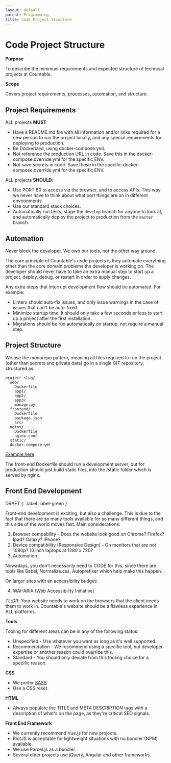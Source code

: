 ```yaml
---
layout: default
parent: Programming
title: Code Project Structure
---
```


# Code Project Structure

**Purpose**

To describe the minimum requirements and expected structure of technical projects at Countable.

**Scope**

Covers project requirements, processes, automation, and structure.

## Project Requirements

ALL projects **MUST**:

  - Have a README.md file with all information and/or links required for
    a new person to run the project locally, and any special
    requirements for deploying to production.
  - Be Dockerized, using docker-compose.yml.
  - Not reference the production URL in code. Save this in the
    docker-compose.override.yml for the specific ENV.
  - Not save secrets in code. Save these in the specific
    docker-compose.override.yml for the specific ENV.

ALL projects **SHOULD**:

  - Use PORT 80 to access via the browser, and to access APIs. This way
    we never have to think about what port things are on in different
    environments.
  - Use our standard stack choices.
  - Automatically run tests, stage the `develop` branch for anyone to
    look at, and automatically deploy the project to production from the
    `master` branch.

## Automation

Never block the developer. We own our tools, not the other way around.

The core principle of Countable's code projects is they automate
everything other than the core domain problems the developer is working
on. The developer should never have to take an extra manual step to
start up a project, deploy, debug, or restart in order to apply changes.

Any extra steps that interrupt development flow should be automated. For
example:

  - Linters should auto-fix issues, and only issue warnings in the case
    of issues that can't be auto-fixed.
  - Minimize startup time. It should only take a few seconds or less to
    start up a project after the first installation.
  - Migrations should be run automatically on startup, not require a
    manual step.

## Project Structure

We use the monorepo pattern, meaning all files required to run the
project (other than secrets and private data) go in a single GIT
repository, structured as:

    project-slug/
      web/
        Dockerfile
        app1/
        app2/
        app3/
        manage.py
      frontend/
        Dockerfile
        package.json
        src/
      nginx/
        Dockerfile
        nginx.conf
      static/
      docker-compose.yml

[Example here](https://github.com/countable-web/countable-modern-django)

The front-end Dockerfile should run a development server, but for
production should just build static files, into the /static folder which
is served by nginx.

## Front End Development

DRAFT
{: .label .label-green }

Front-end development is exciting, but also a challenge. This is due to
the fact that there are so many tools available for so many different
things, and this side of the world moves fast. Main considerations:

1.  Browser compability - Does the website look good on Chrome? Firefox?
    Ipad? Galaxy? iPhone?
2.  Device compatibility (Responsive Design) - On monitors that are not
    1080p? 10 inch laptops at 1280 x 720?
3.  Automation

Nowadays, you don't necessarily need to CODE for this, since there are
tools like Babel, Normalize.css, Autoprefixer which help make this
happen.

On larger sites with an accessibility budget:

4.  WAI-ARIA (Web Accessibility Initiative)

*TL;DR*: Your website needs to work on the browsers that the client
needs them to work in. Countable's website should be a flawless
experience in ALL platforms.

**Tools**

Tooling for different areas can be in any of the following status:

  - Unspecified - Use whatever you want as long as it's well supported.
  - Recommendation - We recommend using a specific tool, but developer
    expertise or another reason could override this.
  - Standard - You should only deviate from this tooling choice for a
    specific reason.

**CSS**

  - We prefer [SASS](https://sass-lang.com/)
  - Use a CSS reset.

**HTML**

  - Always populate the TITLE and META DESCRIPTION tags with a
    description of what's on the page, as they're critical SEO signals.

**Front End Framework**

  - We currently recommend Vue.js for new projects.
  - RiotJS is acceptable for lightweight situations with no bundler
    (NPM) available.
  - We use Parcel.js as a bundler.
  - Several older projects use jQuery, Angular and other frameworks.
